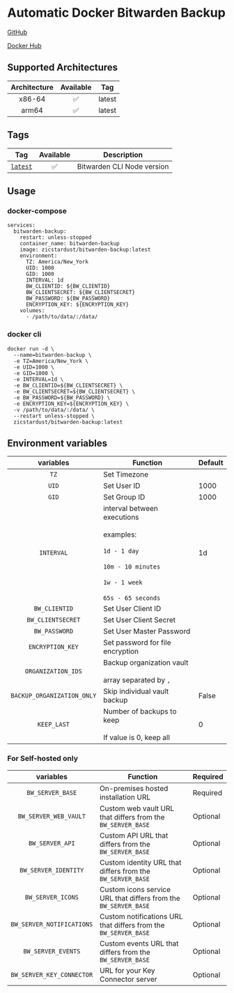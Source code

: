 # Automatic Docker Bitwarden Backup

[GitHub](https://github.com/zicstardust/bitwarden-backup)

[Docker Hub](https://hub.docker.com/r/zicstardust/bitwarden-backup)

## Supported Architectures

| Architecture | Available | Tag |
| :----: | :----: | ---- |
| x86-64 | ✅ | latest |
| arm64 | ✅ | latest |


## Tags


| Tag | Available | Description |
| :----: | :----: |--- |
| [`latest`](https://github.com/zicstardust/bitwarden-backup/blob/main/Dockerfile) | ✅ | Bitwarden CLI Node version |

## Usage
### docker-compose
```
services:
  bitwarden-backup:
    restart: unless-stopped 
    container_name: bitwarden-backup
    image: zicstardust/bitwarden-backup:latest
    environment:
      TZ: America/New_York
      UID: 1000
      GID: 1000
      INTERVAL: 1d
      BW_CLIENTID: ${BW_CLIENTID}
      BW_CLIENTSECRET: ${BW_CLIENTSECRET}
      BW_PASSWORD: ${BW_PASSWORD}
      ENCRYPTION_KEY: ${ENCRYPTION_KEY}
    volumes:
      - /path/to/data/:/data/
```
### docker cli
```
docker run -d \
  --name=bitwarden-backup \
  -e TZ=America/New_York \
  -e UID=1000 \
  -e GID=1000 \
  -e INTERVAL=1d \
  -e BW_CLIENTID=${BW_CLIENTSECRET} \
  -e BW_CLIENTSECRET=${BW_CLIENTSECRET} \
  -e BW_PASSWORD=${BW_PASSWORD} \
  -e ENCRYPTION_KEY=${ENCRYPTION_KEY} \
  -v /path/to/data/:/data/ \
  --restart unless-stopped \
  zicstardust/bitwarden-backup:latest
```

## Environment variables

| variables | Function | Default |
| :----: | --- | --- |
| `TZ` | Set Timezone | |
| `UID` | Set User ID | 1000 |
| `GID` | Set Group ID | 1000 |
| `INTERVAL` | interval between executions<br/><br/>examples:<br/><br/>`1d - 1 day`<br/><br/>`10m - 10 minutes`<br/><br/>`1w - 1 week`<br/><br/>`65s - 65 seconds` | 1d |
| `BW_CLIENTID` | Set User Client ID ||
| `BW_CLIENTSECRET` | Set User Client Secret ||
| `BW_PASSWORD` | Set User Master Password ||
| `ENCRYPTION_KEY` | Set password for file encryption ||
| `ORGANIZATION_IDS` | Backup organization vault<br/><br/>array separated by `,` ||
| `BACKUP_ORGANIZATION_ONLY` | Skip individual vault backup | False |
| `KEEP_LAST` | Number of backups to keep<br/><br/>If value is 0, keep all | 0 |

### For Self-hosted only

| variables | Function | Required |
| :----: | --- | --- |
| `BW_SERVER_BASE` | On-premises hosted installation URL | Required |
| `BW_SERVER_WEB_VAULT` | Custom web vault URL that differs from the `BW_SERVER_BASE` | Optional |
| `BW_SERVER_API` | Custom API URL that differs from the `BW_SERVER_BASE` | Optional |
| `BW_SERVER_IDENTITY` | Custom identity URL that differs from the `BW_SERVER_BASE` | Optional |
| `BW_SERVER_ICONS` | Custom icons service URL that differs from the `BW_SERVER_BASE` | Optional |
| `BW_SERVER_NOTIFICATIONS` | Custom notifications URL that differs from the `BW_SERVER_BASE` | Optional |
| `BW_SERVER_EVENTS` | Custom events URL that differs from the `BW_SERVER_BASE` | Optional |
| `BW_SERVER_KEY_CONNECTOR` | URL for your Key Connector server | Optional |
